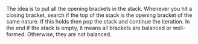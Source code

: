 The idea is to put all the opening brackets in the stack. Whenever you hit a closing bracket, search if the top of the stack is the opening bracket of the same nature. 
If this holds then pop the stack and continue the iteration. 
In the end if the stack is empty, it means all brackets are balanced or well-formed. Otherwise, they are not balanced.
